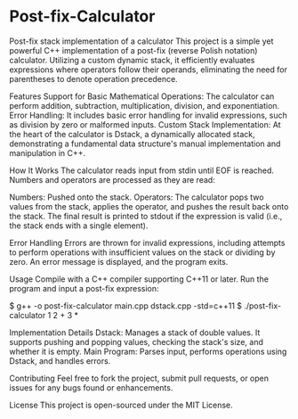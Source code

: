 # Post-fix-Calculator
Post-fix stack implementation of a calculator
This project is a simple yet powerful C++ implementation of a post-fix (reverse Polish notation) calculator. Utilizing a custom dynamic stack, it efficiently evaluates expressions where operators follow their operands, eliminating the need for parentheses to denote operation precedence.

Features
Support for Basic Mathematical Operations: The calculator can perform addition, subtraction, multiplication, division, and exponentiation.
Error Handling: It includes basic error handling for invalid expressions, such as division by zero or malformed inputs.
Custom Stack Implementation: At the heart of the calculator is Dstack, a dynamically allocated stack, demonstrating a fundamental data structure's manual implementation and manipulation in C++.

How It Works
The calculator reads input from stdin until EOF is reached. Numbers and operators are processed as they are read:

Numbers: Pushed onto the stack.
Operators: The calculator pops two values from the stack, applies the operator, and pushes the result back onto the stack.
The final result is printed to stdout if the expression is valid (i.e., the stack ends with a single element).

Error Handling
Errors are thrown for invalid expressions, including attempts to perform operations with insufficient values on the stack or dividing by zero. An error message is displayed, and the program exits.

Usage
Compile with a C++ compiler supporting C++11 or later. Run the program and input a post-fix expression:

$ g++ -o post-fix-calculator main.cpp dstack.cpp -std=c++11
$ ./post-fix-calculator
1 2 + 3 *

Implementation Details
Dstack: Manages a stack of double values. It supports pushing and popping values, checking the stack's size, and whether it is empty.
Main Program: Parses input, performs operations using Dstack, and handles errors.

Contributing
Feel free to fork the project, submit pull requests, or open issues for any bugs found or enhancements.

License
This project is open-sourced under the MIT License.
